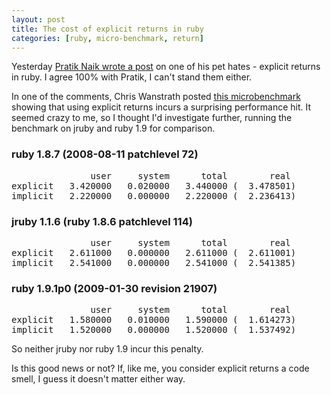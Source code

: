 ```yaml
---
layout: post
title: The cost of explicit returns in ruby
categories: [ruby, micro-benchmark, return]
---
```

Yesterday [Pratik Naik wrote a post](http://m.onkey.org/2009/8/3/ruby-i-don-t-like-1-explicit-return) on one of his pet hates - explicit returns in ruby.  I agree 100% with Pratik, I can't stand them either.  

In one of the comments, Chris Wanstrath posted [this microbenchmark](http://gist.github.com/160718) showing that using explicit returns incurs a surprising performance hit.  It seemed crazy to me, so I thought I'd investigate further, running the benchmark on jruby and ruby 1.9 for comparison.

### ruby 1.8.7 (2008-08-11 patchlevel 72) 

<pre>
               user     system      total        real
explicit   3.420000   0.020000   3.440000 (  3.478501)
implicit   2.220000   0.000000   2.220000 (  2.236413)
</pre>

### jruby 1.1.6 (ruby 1.8.6 patchlevel 114)

<pre>
               user     system      total        real
explicit   2.611000   0.000000   2.611000 (  2.611001)
implicit   2.541000   0.000000   2.541000 (  2.541385)
</pre>

### ruby 1.9.1p0 (2009-01-30 revision 21907)

<pre>
               user     system      total        real
explicit   1.580000   0.010000   1.590000 (  1.614273)
implicit   1.520000   0.000000   1.520000 (  1.537492)
</pre>

So neither jruby nor ruby 1.9 incur this penalty.  

Is this good news or not?  If, like me, you consider explicit returns a code smell, I guess it doesn't matter either way.